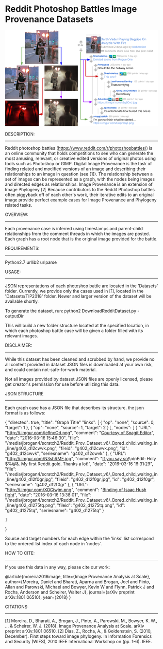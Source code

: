 # Reddit Photoshop Battles Image Provenance Datasets #

![How a provenance case is generated](figure1.png?raw=true "Figure1")

DESCRIPTION:
************
Reddit photoshop battles (https://www.reddit.com/r/photoshopbattles/) is an online community that holds competitions to see who can generate the most amusing, relevant, or creative edited versions of original photos using tools such as Photoshop or GIMP.
Digital Image Provenance is the task of finding related and modified versions of an image and describing their relationships to an image in question (see [1]). The relationship between a set of images can be represented as a graph, with the nodes being images and directed edges as relationships. Image Provenance is an extension of Image Phylogeny [2]
Because contributors to the Reddit Photoshop battles often piggyback off of each other's work, their iterative edits to an original image provide perfect example cases for Image Provenance and Phylogeny related tasks.

OVERVIEW:
*********
Each provenance case is inferred using timestamps and parent-child relationships from the comment threads in which the images are posted. Each graph has a root node that is the original image provided for the battle.

REQUIREMENTS:
*************
Python2.7
urllib2
urlparse

USAGE:
******
JSON representations of each photoshop battle are located in the 'Datasets' folder.  Currently, we provide only the cases used in [1], located in the 'Datasets/TIP2018' folder. Newer and larger version of the dataset will be available shortly.

To generate the dataset, run:
python2 DownloadRedditDataset.py <json folder> -outputDir <output folder>

This will build a new folder structure located at the specified location, in which each photoshop battle case will be given a folder filled with its relevant images.

DISCLAIMER:
***********

While this dataset has been cleaned and scrubbed by hand, we provide no all content provided in dataset JSON files is downloaded at your own risk, and could contain not-safe-for-work material.

Not all images provided by dataset JSON files are openly licensed, please get creator's permission for use before utilizing this data.

JSON STRUCTURE
**************

Each graph case has a JSON file that describes its structure. the json format is as follows:


{
    "directed": true, 
    "title": "Graph Title"
    "links": [
        {
            "op": "none", 
            "source": 0, 
            "target": 1
        },
	{
            "op": "none", 
            "source": 1, 
            "target": 2
        }
    ], 
    "nodes": [
        {
            "URL": "http://i.imgur.com/Ie9ncOd.png", 
            "comment": "[Courtesy of Snagit Editor](http://imgur.com/Ie9ncOd)", 
            "date": "2016-03-16 15:46:30", 
            "file": "/media/jbrogan4/scratch2/Reddit_Prov_Dataset_v6/_Bored_child_waiting_in_line/g402_d12cwvk.png", 
            "fileid": "g402_d12cwvk.png", 
            "id": "g402_d12cwvk", 
            "seriesname": "g402_d12cwvk"
        }, 
        {
            "URL": "http://i.imgur.com/N3shRME.jpg", 
            "comment": "[If you say so!](http://i.imgur.com/N3shRME.jpg)\n\nEdit: Holy $%@&. My first Reddit gold. Thanks a lot!", 
            "date": "2016-03-16 16:31:29", 
            "file": "/media/jbrogan4/scratch2/Reddit_Prov_Dataset_v6/_Bored_child_waiting_in_line/g402_d12f0gr.jpg", 
            "fileid": "g402_d12f0gr.jpg", 
            "id": "g402_d12f0gr", 
            "seriesname": "g402_d12f0gr"
        }, 
        {
            "URL": "http://i.imgur.com/XOCiwjm.png", 
            "comment": "[Binding of Isaac Hush fight](http://i.imgur.com/XOCiwjm.png)", 
            "date": "2016-03-16 13:38:01", 
            "file": "/media/jbrogan4/scratch2/Reddit_Prov_Dataset_v6/_Bored_child_waiting_in_line/g402_d1275tq.png", 
            "fileid": "g402_d1275tq.png", 
            "id": "g402_d1275tq", 
            "seriesname": "g402_d1275tq"
        }

    ]
}

Source and target numbers for each edge within the 'links' list correspond to the ordered list index of each node in 'nodes'.

HOW TO CITE:
************
If you use this data in any way, please cite our work: 

@article{moreira2018image,
  title={Image Provenance Analysis at Scale},
  author={Moreira, Daniel and Bharati, Aparna and Brogan, Joel and Pinto, Allan and Parowski, Michael and Bowyer, Kevin W and Flynn, Patrick J and Rocha, Anderson and Scheirer, Walter J},
  journal={arXiv preprint arXiv:1801.06510},
  year={2018}
}

CITATIONS:
**********

[1] Moreira, D., Bharati, A., Brogan, J., Pinto, A., Parowski, M., Bowyer, K. W., ... & Scheirer, W. J. (2018). Image Provenance Analysis at Scale. arXiv preprint arXiv:1801.06510.
[2] Dias, Z., Rocha, A., & Goldenstein, S. (2010, December). First steps toward image phylogeny. In Information Forensics and Security (WIFS), 2010 IEEE International Workshop on (pp. 1-6). IEEE.
